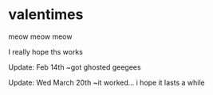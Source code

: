 # valentimes
meow meow meow

I really hope ths works

Update: Feb 14th ~got ghosted geegees

Update: Wed March 20th ~it worked... i hope it lasts a while
